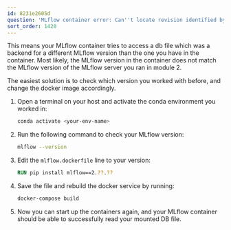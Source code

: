 ```yaml
---
id: 8231e2605d
question: 'MLflow container error: Can''t locate revision identified by …'
sort_order: 1420
---
```


This means your MLflow container tries to access a db file which was a backend for a different MLflow version than the one you have in the container. Most likely, the MLflow version in the container does not match the MLflow version of the MLflow server you ran in module 2.

The easiest solution is to check which version you worked with before, and change the docker image accordingly.

1. Open a terminal on your host and activate the conda environment you worked in:

   ```bash
   conda activate <your-env-name>
   ```

2. Run the following command to check your MLflow version:

   ```bash
   mlflow --version
   ```

3. Edit the `mlflow.dockerfile` line to your version:

   ```Dockerfile
   RUN pip install mlflow==2.??.??
   ```

4. Save the file and rebuild the docker service by running:

   ```bash
   docker-compose build
   ```

5. Now you can start up the containers again, and your MLflow container should be able to successfully read your mounted DB file.